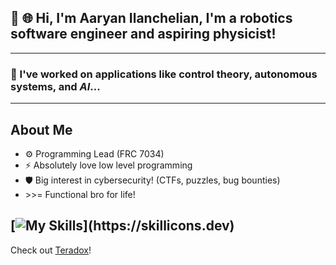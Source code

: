 ##  🌈 🌐 Hi, I'm Aaryan Ilanchelian, I'm a robotics software engineer and aspiring physicist!
---
### 🔭 I've worked on applications like control theory, autonomous systems, and _AI_...
---

## About Me
* ⚙️ Programming Lead (FRC 7034)
* ⚡ Absolutely love low level programming
* 🛡️ Big interest in cybersecurity! (CTFs, puzzles, bug bounties)
* \>>= Functional bro for life!



[![My Skills](https://skillicons.dev/icons?i=neovim,emacs,arch,c,cpp,cmake,bash,haskell,latex,java,gradle,idea,go,zig,rust,wasm,discord,py,lua,)](https://skillicons.dev)
---

Check out [Teradox](https://github.com/mopo3ob-jack/Teradox)!

<!--
**Lqnk4/Lqnk4** is a ✨ _special_ ✨ repository because its `README.md` (this file) appears on your GitHub profile.

Here are some ideas to get you started:

- 🔭 I’m currently working on ...
- 🌱 I’m currently learning ...
- 👯 I’m looking to collaborate on ...
- 🤔 I’m looking for help with ...
- 💬 Ask me about ...
- 📫 How to reach me: ...
- 😄 Pronouns: ...
- ⚡ Fun fact: ...
-->
